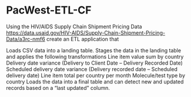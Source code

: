 # PacWest-ETL-CF
Using the HIV/AIDS Supply Chain Shipment Pricing Data https://data.usaid.gov/HIV-AIDS/Supply-Chain-Shipment-Pricing-Data/a3rc-nmf6 create an ETL application that

Loads CSV data into a landing table.
Stages the data in the landing table and applies the following transformations
Line item value sum by country 
Delivery date variance (Delivery to Client Date – Delivery Recorded Date) 
Scheduled delivery date variance (Delivery recorded date – Scheduled delivery date) 
Line item total per country per month 
Molecule/test type by country
Loads the data into a final table and can detect new and updated records based on a “last updated” column.
